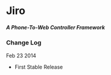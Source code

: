 Jiro
========

##### A Phone-To-Web Controller Framework #####

### Change Log ###

Feb 23 2014
* First Stable Release
